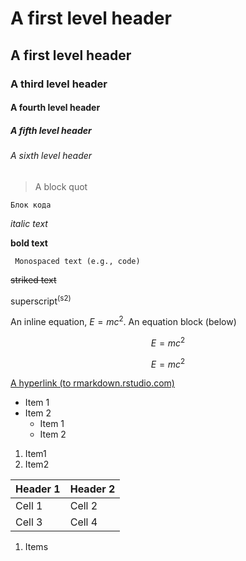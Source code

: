 # A first level header
## A first level header
### A third level header
#### A fourth level header
##### A fifth level header
###### A sixth level header
> A block quot

```
Блок кода
```

_italic text_

__bold text__

` Monospaced text (e.g., code)`

~~striked text~~

superscript<sup>(s2)</sup>

An inline equation, $E=mc^2$. An equation block (below) 

$$E=mc^2$$

$$E=mc^2$$

[A hyperlink (to rmarkdown.rstudio.com)](http://rmarkdown.rstudio.com/)

- Item 1
- Item 2
   - Item 1
   - Item 2
1. Item1 
2. Item2
    
| **Header 1** | **Header 2** |
| -----------  | -----------  |
| Cell  1      | Cell  2     |
| Cell  3      | Cell  4     |
1. Items
